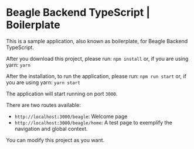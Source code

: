 # Beagle Backend TypeScript | Boilerplate

This is a sample application, also known as boilerplate, for Beagle Backend TypeScript.

After you download this project, please run:
```npm install```
or, if you are using yarn:
```yarn```

After the installation, to run the application, please run:
```npm run start```
or, if you are using yarn:
```yarn start```

The application will start running on port `3000`.

There are two routes available:

- `http://localhost:3000/beagle`: Welcome page
- `http://localhost:3000/beagle/home`: A test page to exemplify the navigation and global context.

You can modify this project as you want.